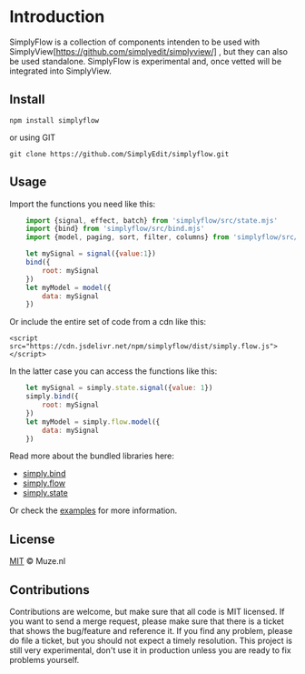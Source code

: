 # Introduction

SimplyFlow is a collection of components intenden to be used with SimplyView[https://github.com/simplyedit/simplyview/]
, but they can also be used standalone. SimplyFlow is experimental and, once vetted
will be integrated into SimplyView.

## Install


```shell
npm install simplyflow
```

or using GIT

```shell
git clone https://github.com/SimplyEdit/simplyflow.git
```

## Usage

Import the functions you need like this:
```javascript
	import {signal, effect, batch} from 'simplyflow/src/state.mjs'
	import {bind} from 'simplyflow/src/bind.mjs'
	import {model, paging, sort, filter, columns} from 'simplyflow/src/model.mjs'

	let mySignal = signal({value:1})
	bind({
		root: mySignal
	})
	let myModel = model({
		data: mySignal
	})
```

Or include the entire set of code from a cdn like this:
```
<script src="https://cdn.jsdelivr.net/npm/simplyflow/dist/simply.flow.js"></script>
```

In the latter case you can access the functions like this:
```javascript
	let mySignal = simply.state.signal({value: 1})
	simply.bind({
		root: mySignal
	})
	let myModel = simply.flow.model({
		data: mySignal
	})
```

Read more about the bundled libraries here:
- [simply.bind](docs/simply.bind.md)
- [simply.flow](docs/simply.flow.md)
- [simply.state](docs/simply.state.md)

Or check the [examples](examples/) for more information.

## License

[MIT](LICENSE) &copy; Muze.nl

## Contributions

Contributions are welcome, but make sure that all code is MIT licensed. If you want to send a merge request, please make sure that there is a ticket that shows the bug/feature and reference it. If you find any problem, please do file a ticket, but you should not expect a timely resolution. This project is still very experimental, don't use it in production unless you are ready to fix problems yourself.
